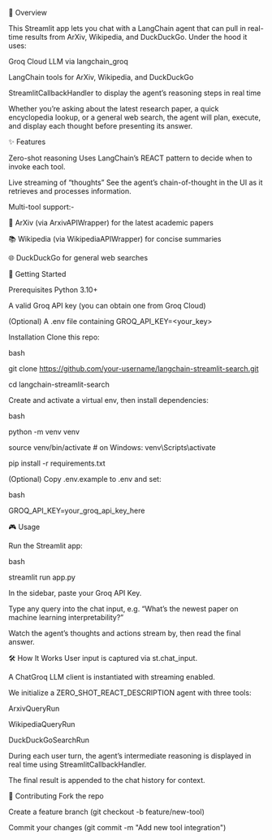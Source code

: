 📖 Overview

This Streamlit app lets you chat with a LangChain agent that can pull in real-time results from ArXiv, Wikipedia, and DuckDuckGo. Under the hood it uses:

Groq Cloud LLM via langchain_groq

LangChain tools for ArXiv, Wikipedia, and DuckDuckGo

StreamlitCallbackHandler to display the agent’s reasoning steps in real time

Whether you’re asking about the latest research paper, a quick encyclopedia lookup, or a general web search, the agent will plan, execute, and display each thought before presenting its answer.

✨ Features

Zero-shot reasoning
Uses LangChain’s REACT pattern to decide when to invoke each tool.

Live streaming of “thoughts”
See the agent’s chain-of-thought in the UI as it retrieves and processes information.

Multi-tool support:-

🔬 ArXiv (via ArxivAPIWrapper) for the latest academic papers

📚 Wikipedia (via WikipediaAPIWrapper) for concise summaries

🌐 DuckDuckGo for general web searches

🚀 Getting Started

Prerequisites
Python 3.10+

A valid Groq API key (you can obtain one from Groq Cloud)

(Optional) A .env file containing GROQ_API_KEY=<your_key>

Installation
Clone this repo:

bash

git clone https://github.com/your-username/langchain-streamlit-search.git

cd langchain-streamlit-search

Create and activate a virtual env, then install dependencies:

bash

python -m venv venv

source venv/bin/activate      # on Windows: venv\Scripts\activate

pip install -r requirements.txt

(Optional) Copy .env.example to .env and set:

bash

GROQ_API_KEY=your_groq_api_key_here

🎮 Usage

Run the Streamlit app:

bash

streamlit run app.py

In the sidebar, paste your Groq API Key.

Type any query into the chat input, e.g. “What’s the newest paper on machine learning interpretability?”

Watch the agent’s thoughts and actions stream by, then read the final answer.

🛠️ How It Works
User input is captured via st.chat_input.

A ChatGroq LLM client is instantiated with streaming enabled.

We initialize a ZERO_SHOT_REACT_DESCRIPTION agent with three tools:

ArxivQueryRun

WikipediaQueryRun

DuckDuckGoSearchRun

During each user turn, the agent’s intermediate reasoning is displayed in real time using StreamlitCallbackHandler.

The final result is appended to the chat history for context.

🤝 Contributing
Fork the repo

Create a feature branch (git checkout -b feature/new-tool)

Commit your changes (git commit -m "Add new tool integration")

